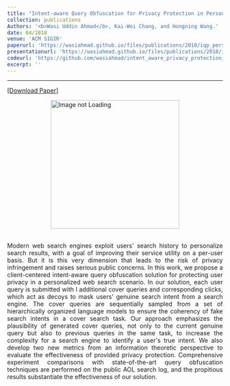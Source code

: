 ```yaml
---
title: "Intent-aware Query Obfuscation for Privacy Protection in Personalized Web Search"
collection: publications
Authors: '<b>Wasi Uddin Ahmad</b>, Kai-Wei Chang, and Hongning Wang.'
date: 04/2018
venue: 'ACM SIGIR'
paperurl: 'https://wasiahmad.github.io/files/publications/2018/iqp_personalized_web_search.pdf'
presentationurl: 'https://wasiahmad.github.io/files/publications/2018/iqp_presentation.pdf'
codeurl: 'https://github.com/wasiahmad/intent_aware_privacy_protection_in_pws'
excerpt: ''
---
```

---
<a href='https://wasiahmad.github.io/files/publications/2018/iqp_personalized_web_search.pdf' target="_blank">[Download Paper]</a>

<div style='display: flex; justify-content: center;'><img src='https://wasiahmad.github.io/files/publications/2018/IQP-1.png' 
alt='Image not Loading' style='height:300px;' align='middle'></div><br>

<p align="justify">
Modern web search engines exploit users' search history to personalize search results, with a goal of improving their service 
utility on a per-user basis. But it is this very dimension that leads to the risk of privacy infringement and raises serious 
public concerns. In this work, we propose a client-centered intent-aware query obfuscation solution for protecting user 
privacy in a personalized web search scenario. In our solution, each user query is submitted with l additional cover queries
and corresponding clicks, which act as decoys to mask users' genuine search intent from a search engine. The cover queries 
are sequentially sampled from a set of hierarchically organized language models to ensure the coherency of fake search intents 
in a cover search task. Our approach emphasizes the plausibility of generated cover queries, not only to the current genuine 
query but also to previous queries in the same task, to increase the complexity for a search engine to identify a user's true 
intent. We also develop two new metrics from an information theoretic perspective to evaluate the effectiveness of provided 
privacy protection. Comprehensive experiment comparisons with state-of-the-art query obfuscation techniques are performed on 
the public AOL search log, and the propitious results substantiate the effectiveness of our solution.
</p>
